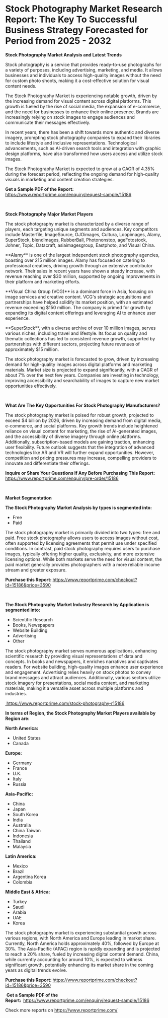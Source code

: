 <p><h1>Stock Photography Market Research Report: The Key To Successful Business Strategy Forecasted for Period from 2025 - 2032</h1></p><p><strong>Stock Photography Market Analysis and Latest Trends</strong></p>
<p><p>Stock photography is a service that provides ready-to-use photographs for a variety of purposes, including advertising, marketing, and media. It allows businesses and individuals to access high-quality images without the need for custom photo shoots, making it a cost-effective solution for visual content needs. </p><p>The Stock Photography Market is experiencing notable growth, driven by the increasing demand for visual content across digital platforms. This growth is fueled by the rise of social media, the expansion of e-commerce, and the need for businesses to enhance their online presence. Brands are increasingly relying on stock images to engage audiences and communicate their messages effectively.</p><p>In recent years, there has been a shift towards more authentic and diverse imagery, prompting stock photography companies to expand their libraries to include lifestyle and inclusive representations. Technological advancements, such as AI-driven search tools and integration with graphic design platforms, have also transformed how users access and utilize stock images.</p><p>The Stock Photography Market is expected to grow at a CAGR of 4.35% during the forecast period, reflecting the ongoing demand for high-quality visuals in marketing and content creation strategies.</p></p>
<p><strong>Get a Sample PDF of the Report:&nbsp;</strong> <a href="https://www.reportprime.com/enquiry/request-sample/15186?utm_campaign=3283&utm_medium=2&utm_source=Github&utm_content=ia&utm_term=20032025&utm_id=stock-photography">https://www.reportprime.com/enquiry/request-sample/15186</a></p>
<p>&nbsp;</p>
<p><strong>Stock Photography Major Market Players</strong></p>
<p><p>The stock photography market is characterized by a diverse range of players, each targeting unique segments and audiences. Key competitors include Masterfile, ImageSource, OJOimages, Cultura, Loopimages, Alamy, SuperStock, blendimages, RubberBall, Photononstop, ageFotostock, Johner, Topic, Datacraft, asiaimagesgroup, Eastphoto, and Visual China.</p><p>**Alamy** is one of the largest independent stock photography agencies, boasting over 215 million images. Alamy has focused on catering to professional creatives, driving growth through an extensive contributor network. Their sales in recent years have shown a steady increase, with revenue reaching over $30 million, supported by ongoing improvements in their platform and marketing efforts.</p><p>**Visual China Group (VCG)** is a dominant force in Asia, focusing on image services and creative content. VCG's strategic acquisitions and partnerships have helped solidify its market position, with an estimated revenue exceeding $150 million. The company is primed for growth by expanding its digital content offerings and leveraging AI to enhance user experience.</p><p>**SuperStock**, with a diverse archive of over 10 million images, serves various niches, including travel and lifestyle. Its focus on quality and thematic collections has led to consistent revenue growth, supported by partnerships with different sectors, projecting future revenues of approximately $15 million.</p><p>The stock photography market is forecasted to grow, driven by increasing demand for high-quality images across digital platforms and marketing materials. Market size is projected to expand significantly, with a CAGR of about 7% over the next few years. Companies are investing in technology, improving accessibility and searchability of images to capture new market opportunities effectively.</p></p>
<p>&nbsp;</p>
<p><strong>What Are The Key Opportunities For Stock Photography Manufacturers?</strong></p>
<p><p>The stock photography market is poised for robust growth, projected to exceed $4 billion by 2026, driven by increasing demand from digital media, e-commerce, and social platforms. Key growth trends include heightened reliance on visual content for marketing, the rise of AI-generated images, and the accessibility of diverse imagery through online platforms. Additionally, subscription-based models are gaining traction, enhancing user flexibility. Future outlook suggests that the integration of advanced technologies like AR and VR will further expand opportunities. However, competition and pricing pressures may increase, compelling providers to innovate and differentiate their offerings.</p></p>
<p><strong>Inquire or Share Your Questions If Any Before Purchasing This Report:</strong> <a href="https://www.reportprime.com/enquiry/pre-order/15186?utm_campaign=3283&utm_medium=2&utm_source=Github&utm_content=ia&utm_term=20032025&utm_id=stock-photography">https://www.reportprime.com/enquiry/pre-order/15186</a></p>
<p>&nbsp;</p>
<p><strong>Market Segmentation</strong></p>
<p><strong>The Stock Photography Market Analysis by types is segmented into:</strong></p>
<p><ul><li>Free</li><li>Paid</li></ul></p>
<p><p>The stock photography market is primarily divided into two types: free and paid. Free stock photography allows users to access images without cost, often supported by licensing agreements that permit use under specified conditions. In contrast, paid stock photography requires users to purchase images, typically offering higher quality, exclusivity, and more extensive licensing options. While both markets serve the need for visual content, the paid market generally provides photographers with a more reliable income stream and greater exposure.</p></p>
<p><strong>Purchase this Report:&nbsp;</strong><a href="https://www.reportprime.com/checkout?id=15186&price=3590&utm_campaign=3283&utm_medium=2&utm_source=Github&utm_content=ia&utm_term=20032025&utm_id=stock-photography">https://www.reportprime.com/checkout?id=15186&price=3590</a></p>
<p>&nbsp;</p>
<p><strong>The Stock Photography Market Industry Research by Application is segmented into:</strong></p>
<p><ul><li>Scientific Research</li><li>Books, Newspapers</li><li>Website Building</li><li>Advertising</li><li>Other</li></ul></p>
<p><p>The stock photography market serves numerous applications, enhancing scientific research by providing visual representations of data and concepts. In books and newspapers, it enriches narratives and captivates readers. For website building, high-quality images enhance user experience and engagement. Advertising relies heavily on stock photos to convey brand messages and attract audiences. Additionally, various sectors utilize stock imagery for presentations, social media content, and marketing materials, making it a versatile asset across multiple platforms and industries.</p></p>
<p><a href="https://www.reportprime.com/stock-photography-r15186?utm_campaign=3283&utm_medium=2&utm_source=Github&utm_content=ia&utm_term=20032025&utm_id=stock-photography">&nbsp;https://www.reportprime.com/stock-photography-r15186</a></p>
<p><strong>In terms of Region, the Stock Photography Market Players available by Region are:</strong></p>
<p>
    <p> <strong> North America: </strong>
        <ul>
            <li>United States</li>
            <li>Canada</li>
        </ul>
        </p> 
    <p> <strong> Europe: </strong>
        <ul>
            <li>Germany</li>
            <li>France</li>
            <li>U.K.</li>
            <li>Italy</li>
            <li>Russia</li>
        </ul>
        </p> 
    <p> <strong> Asia-Pacific: </strong>
        <ul>
            <li>China</li>
            <li>Japan</li>
            <li>South Korea</li>
            <li>India</li>
            <li>Australia</li>
            <li>China Taiwan</li>
            <li>Indonesia</li>
            <li>Thailand</li>
            <li>Malaysia</li>
        </ul>
        </p> 
    <p> <strong> Latin America: </strong>
        <ul>
            <li>Mexico</li>
            <li>Brazil</li>
            <li>Argentina Korea</li>
            <li>Colombia</li>
        </ul>
        </p> 
    <p> <strong> Middle East & Africa: </strong>
        <ul>
            <li>Turkey</li>
            <li>Saudi</li>
            <li>Arabia</li>
            <li>UAE</li>
            <li>Korea</li>
        </ul>
    </p>
    </p>
<p><p>The stock photography market is experiencing substantial growth across various regions, with North America and Europe leading in market share. Currently, North America holds approximately 40%, followed by Europe at 30%. The Asia-Pacific (APAC) region is rapidly expanding and is projected to reach a 20% share, fueled by increasing digital content demand. China, while currently accounting for around 10%, is expected to witness significant growth, potentially enhancing its market share in the coming years as digital trends evolve.</p></p>
<p><strong>Purchase this Report: </strong><a href="https://www.reportprime.com/checkout?id=15186&price=3590&utm_campaign=3283&utm_medium=2&utm_source=Github&utm_content=ia&utm_term=20032025&utm_id=stock-photography">https://www.reportprime.com/checkout?id=15186&price=3590</a></p>
<p>&nbsp;<strong>Get a Sample PDF of the Report:&nbsp;&nbsp;</strong><a href="https://www.reportprime.com/enquiry/request-sample/15186?utm_campaign=3283&utm_medium=2&utm_source=Github&utm_content=ia&utm_term=20032025&utm_id=stock-photography">https://www.reportprime.com/enquiry/request-sample/15186</a></p>
<p><strong></strong></p>
<p>Check more reports on <a href="https://www.reportprime.com/?utm_campaign=3283&utm_medium=2&utm_source=Github&utm_content=ia&utm_term=20032025&utm_id=stock-photography">https://www.reportprime.com/</a></p>